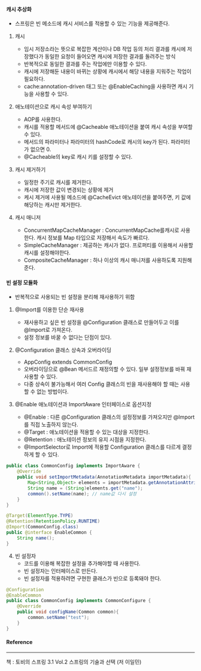 #### 캐시 추상화

- 스프링은 빈 메소드에 캐시 서비스를 적용할 수 있는 기능을 제공해준다.

1. 캐시 
    - 임시 저장소라는 뜻으로 복잡한 계산이나 DB 작업 등의 처리 결과를 캐시에 저장했다가 동일한 요청이 들어오면 캐시에 저장한 결과를 돌려주는 방식
    - 반복적으로 동일한 결과를 주는 작업에만 이용할 수 있다.
    - 캐시에 저장해둔 내용이 바뀌는 상황에 캐시에서 해당 내용을 지워주는 작업이 필요하다.
    - cache:annotation-driven 태그 또는 @EnableCaching을 사용하면 캐시 기능을 사용할 수 있다.

2. 애노테이션으로 캐시 속성 부여하기
    - AOP를 사용한다.
    - 캐시를 적용할 메서드에 @Cacheable 애노테이션을 붙여 캐시 속성을 부여할 수 있다.
    - 메서드의 파라미터나 파라미터의 hashCode로 캐시의 key가 된다. 파라미터가 없으면 0. 
    - @Cacheable의 key로 캐시 키를 설정할 수 있다.

3. 캐시 제거하기
    - 일정한 주기로 캐시를 제거한다. 
    - 캐시에 저장한 값이 변경되는 상황에 제거
    - 케시 제거에 사용될 메소드에 @CacheEvict 애노테이션을 붙여주면, 키 값에 해당하는 캐시만 제거한다.

4. 캐시 매니저
    - ConcurrentMapCacheManager : ConcurrentMapCache를캐시로 사용한다. 캐시 정보를 Map 타입으로 저장해서 속도가 빠르다.
    - SimpleCacheManager : 제공하는 캐시가 없다. 프로퍼티를 이용해서 사용할 캐시를 설정해야한다.
    - CompositeCacheManager : 하나 이상의 캐시 매니저를 사용하도록 지원해준다.

#### 빈 설정 모듈화

- 반복적으로 사용되는 빈 설정을 분리해 재사용하기 위함

1. @Import를 이용한 단순 재사용
    - 재사용하고 싶은 빈 설정을 @Configuration 클래스로 만들어두고 이를 @Import로 가져온다.
    - 설정 정보를 바꿀 수 없다는 단점이 있다.

2. @Configuration 클래스 상속과 오버라이딩
    - AppConfig extends CommonConfig
    - 오버라이딩으로 @Bean 메서드르 재정의할 수 있다. 일부 설정정보를 바꿔 재사용할 수 있다.
    - 다중 상속이 불가능해서 여러 Config 클래스의 빈을 재사용해야 할 때는 사용할 수 없는 방법이다.

3. @Enable 애노테이션과 ImportAware 인터페이스로 옵션지정
    - @Enable : 다른 @Configuration 클래스의 설정정보를 가져오지만 @Import를 직접 노출하지 않는다.
    - @Target : 애노테이션을 적용할 수 있는 대상을 지정한다.
    - @Retention : 애노테이션 정보의 유지 시점을 지정한다.
    - @ImportSelector로 Import에 적용할 Configuration 클래스를 다르게 결정하게 할 수 있다.

``` java
public class CommonConfig implements ImportAware {
    @Override
    public void setImportMetadata(AnnotationMetadata importMetadata){
        Map<String,Object> elements = importMetadata.getAnnotationAttributes(EnableCommon.class.getName());
        String name = (String)elements.get("name");
        common().setName(name); // name값 다시 설정
    }
}

@Target(ElementType.TYPE)
@Retention(RetentionPolicy.RUNTIME)
@Import(CommonConfig.class)
public @interface EnableCommon {
    String name();
}

```

4. 빈 설정자
    - 코드를 이용해 복잡한 설정을 추가해야할 때 사용한다.
    - 빈 설정자는 인터페이스로 만든다.
    - 빈 설정자를 적용하려면 구현한 클래스가 빈으로 등록돼야 한다.

``` java
@Configuration
@EnableCommon
public class CommonConfig implements CommonConfigure {
    @Override
    public void configName(Common common){
        common.setName("test");
    }
}

```

#### Reference
* * *
책 : 토비의 스프링 3.1 Vol.2 스프링의 기술과 선택 (저 이일민)
